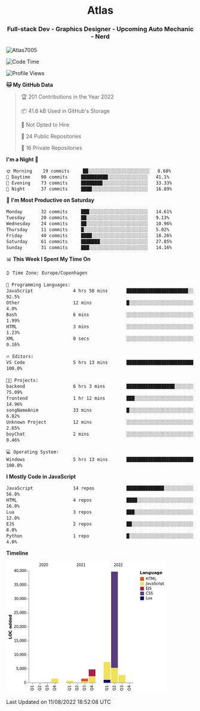 <h1 align="center">Atlas</h1>
<h3 align="center">Full-stack Dev - Graphics Designer - Upcoming Auto Mechanic - Nerd</h3>

<p><img align="center" src="https://github-readme-stats.vercel.app/api/top-langs?username=Atlas7005&show_icons=true&locale=en&layout=compact" alt="Atlas7005" /></p>

<!--START_SECTION:waka-->
![Code Time](http://img.shields.io/badge/Code%20Time-644%20hrs%2020%20mins-blue)

![Profile Views](http://img.shields.io/badge/Profile%20Views-0-blue)

**🐱 My GitHub Data** 

> 🏆 201 Contributions in the Year 2022
 > 
> 📦 41.6 kB Used in GitHub's Storage 
 > 
> 🚫 Not Opted to Hire
 > 
> 📜 24 Public Repositories 
 > 
> 🔑 16 Private Repositories  
 > 
**I'm a Night 🦉** 

```text
🌞 Morning    19 commits     ██░░░░░░░░░░░░░░░░░░░░░░░   8.68% 
🌆 Daytime    90 commits     ██████████░░░░░░░░░░░░░░░   41.1% 
🌃 Evening    73 commits     ████████░░░░░░░░░░░░░░░░░   33.33% 
🌙 Night      37 commits     ████░░░░░░░░░░░░░░░░░░░░░   16.89%

```
📅 **I'm Most Productive on Saturday** 

```text
Monday       32 commits     ███░░░░░░░░░░░░░░░░░░░░░░   14.61% 
Tuesday      20 commits     ██░░░░░░░░░░░░░░░░░░░░░░░   9.13% 
Wednesday    24 commits     ██░░░░░░░░░░░░░░░░░░░░░░░   10.96% 
Thursday     11 commits     █░░░░░░░░░░░░░░░░░░░░░░░░   5.02% 
Friday       40 commits     ████░░░░░░░░░░░░░░░░░░░░░   18.26% 
Saturday     61 commits     ███████░░░░░░░░░░░░░░░░░░   27.85% 
Sunday       31 commits     ███░░░░░░░░░░░░░░░░░░░░░░   14.16%

```


📊 **This Week I Spent My Time On** 

```text
⌚︎ Time Zone: Europe/Copenhagen

💬 Programming Languages: 
JavaScript               4 hrs 58 mins       ███████████████████████░░   92.5% 
Other                    12 mins             █░░░░░░░░░░░░░░░░░░░░░░░░   4.0% 
Bash                     6 mins              ░░░░░░░░░░░░░░░░░░░░░░░░░   1.99% 
HTML                     3 mins              ░░░░░░░░░░░░░░░░░░░░░░░░░   1.23% 
XML                      0 secs              ░░░░░░░░░░░░░░░░░░░░░░░░░   0.16%

🔥 Editors: 
VS Code                  5 hrs 13 mins       █████████████████████████   100.0%

🐱‍💻 Projects: 
backend                  6 hrs 3 mins        ██████████████████░░░░░░░   75.09% 
frontend                 1 hr 12 mins        ███░░░░░░░░░░░░░░░░░░░░░░   14.96% 
songNameAnim             33 mins             █░░░░░░░░░░░░░░░░░░░░░░░░   6.82% 
Unknown Project          12 mins             ░░░░░░░░░░░░░░░░░░░░░░░░░   2.65% 
boyChat                  2 mins              ░░░░░░░░░░░░░░░░░░░░░░░░░   0.46%

💻 Operating System: 
Windows                  5 hrs 13 mins       █████████████████████████   100.0%

```

**I Mostly Code in JavaScript** 

```text
JavaScript               14 repos            ██████████████░░░░░░░░░░░   56.0% 
HTML                     4 repos             ████░░░░░░░░░░░░░░░░░░░░░   16.0% 
Lua                      3 repos             ███░░░░░░░░░░░░░░░░░░░░░░   12.0% 
EJS                      2 repos             ██░░░░░░░░░░░░░░░░░░░░░░░   8.0% 
Python                   1 repo              █░░░░░░░░░░░░░░░░░░░░░░░░   4.0%

```


**Timeline**

![Chart not found](https://raw.githubusercontent.com/Atlas7005/Atlas7005/master/charts/bar_graph.png) 


 Last Updated on 11/08/2022 18:52:08 UTC
<!--END_SECTION:waka-->
